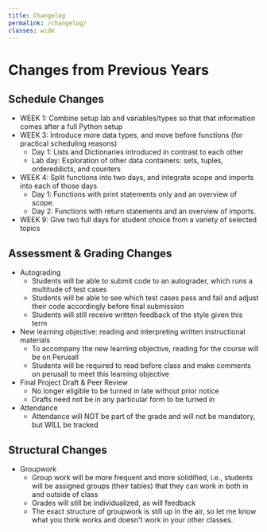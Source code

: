 ```yaml
---
title: Changelog
permalink: /changelog/
classes: wide
---
```


# Changes from Previous Years

## Schedule Changes

- WEEK 1: Combine setup lab and variables/types so that that information comes after a full Python setup
- WEEK 3: Introduce more data types, and move before functions (for practical scheduling reasons)
    - Day 1: Lists and Dictionaries introduced in contrast to each other
    - Lab day: Exploration of other data containers: sets, tuples, ordereddicts, and counters
- WEEK 4: Split functions into two days, and integrate scope and imports into each of those days
    - Day 1: Functions with print statements only and an overview of scope. 
    - Day 2: Functions with return statements and an overview of imports.
- WEEK 9: Give two full days for student choice from a variety of selected topics

## Assessment & Grading Changes
- Autograding
  - Students will be able to submit code to an autograder, which runs a multitude of test cases 
  - Students will be able to see which test cases pass and fail and adjust their code accordingly before final submission
  - Students will still receive written feedback of the style given this term
- New learning objective: reading and interpreting written instructional materials 
  - To accompany the new learning objective, reading for the course will be on Perusall
  - Students will be required to read before class and make comments on perusall to meet this learning objective 
- Final Project Draft & Peer Review
  - No longer eligible to be turned in late without prior notice 
  - Drafts need not be in any particular form to be turned in
- Attendance
  - Attendance will NOT be part of the grade and will not be mandatory, but WILL be tracked

## Structural Changes

- Groupwork
  - Group work will be more frequent and more solidified, i.e., students will be assigned groups (their tables) that they can work in both in and outside of class
  - Grades will still be individualized, as will feedback
  - The exact structure of groupwork is still up in the air, so let me know what you think works and doesn't work in your other classes.